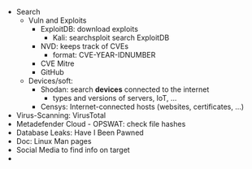 		
- Search
	- Vuln and Exploits
		- ExploitDB: download exploits
			- Kali: searchsploit search ExploitDB
		- NVD: keeps track of CVEs
			- format: CVE-YEAR-IDNUMBER
		- CVE Mitre 
		- GitHub
	- Devices/soft:
		- Shodan: search **devices** connected to the internet
			- types and versions of servers, IoT, ...
		- Censys: Internet-connected hosts (websites, certificates, ...)
- Virus-Scanning: VirusTotal
- Metadefender Cloud - OPSWAT: check file hashes
- Database Leaks: Have I Been Pawned 
- Doc: Linux Man pages
- Social Media to find info on target
- 